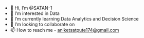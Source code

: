 - 👋 Hi, I’m @SATAN-1
- 👀 I’m interested in Data
- 🌱 I’m currently learning Data Analytics and Decision Science
- 💞️ I’m looking to collaborate on 
- 📫 How to reach me - aniketsatpute174@gmail.com

<!---
SATAN-1/SATAN-1 is a ✨ special ✨ repository because its `README.md` (this file) appears on your GitHub profile.
You can click the Preview link to take a look at your changes.
--->
